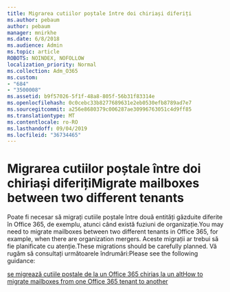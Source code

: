 ```yaml
---
title: Migrarea cutiilor poștale între doi chiriași diferiți
ms.author: pebaum
author: pebaum
manager: mnirkhe
ms.date: 6/8/2018
ms.audience: Admin
ms.topic: article
ROBOTS: NOINDEX, NOFOLLOW
localization_priority: Normal
ms.collection: Adm_O365
ms.custom:
- "684"
- "3500008"
ms.assetid: b9f57026-5f1f-48a8-805f-56b31f83314e
ms.openlocfilehash: 0c0cebc33b8277689631e2eb0530efb8789ad7e7
ms.sourcegitcommit: a256e8680379c006287ae30996763051c4d9ff85
ms.translationtype: MT
ms.contentlocale: ro-RO
ms.lasthandoff: 09/04/2019
ms.locfileid: "36734465"
---
```

# <a name="migrate-mailboxes-between-two-different-tenants"></a><span data-ttu-id="f1ecc-102">Migrarea cutiilor poștale între doi chiriași diferiți</span><span class="sxs-lookup"><span data-stu-id="f1ecc-102">Migrate mailboxes between two different tenants</span></span>

<span data-ttu-id="f1ecc-103">Poate fi necesar să migrați cutiile poștale între două entități găzduite diferite în Office 365, de exemplu, atunci când există fuziuni de organizație.</span><span class="sxs-lookup"><span data-stu-id="f1ecc-103">You may need to migrate mailboxes between two different tenants in Office 365, for example, when there are organization mergers.</span></span> <span data-ttu-id="f1ecc-104">Aceste migrații ar trebui să fie planificate cu atenție.</span><span class="sxs-lookup"><span data-stu-id="f1ecc-104">These migrations should be carefully planned.</span></span> <span data-ttu-id="f1ecc-105">Vă rugăm să consultați următoarele îndrumări:</span><span class="sxs-lookup"><span data-stu-id="f1ecc-105">Please see the following guidance:</span></span>
  
[<span data-ttu-id="f1ecc-106">se migrează cutiile poștale de la un Office 365 chiriaș la un alt</span><span class="sxs-lookup"><span data-stu-id="f1ecc-106">How to migrate mailboxes from one Office 365 tenant to another</span></span>](https://docs.microsoft.com/Exchange/mailbox-migration/migrate-mailboxes-across-tenants)
  